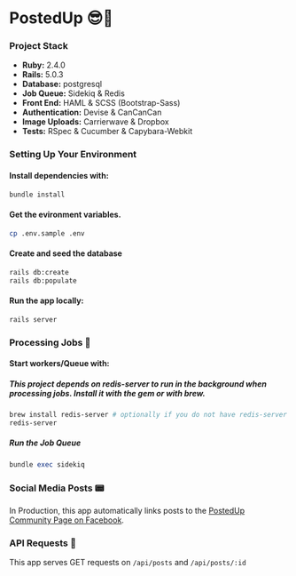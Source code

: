 # PostedUp 😎📲

### Project Stack

* **Ruby:** 2.4.0
* **Rails:** 5.0.3
* **Database:** postgresql
* **Job Queue:** Sidekiq & Redis
* **Front End:** HAML & SCSS (Bootstrap-Sass)
* **Authentication:** Devise & CanCanCan
* **Image Uploads:** Carrierwave & Dropbox
* **Tests:** RSpec & Cucumber & Capybara-Webkit

### Setting Up Your Environment

#### Install dependencies with:

```bash
bundle install
```

#### Get the evironment variables. 

```bash
cp .env.sample .env
```

#### Create and seed the database

``` bash
rails db:create
rails db:populate
```

#### Run the app locally:

``` bash
rails server 
```


### Processing Jobs 🤺

#### Start workers/Queue with:

##### This project depends on redis-server to run in the background when processing jobs. Install it with the gem or with brew.

``` bash
brew install redis-server # optionally if you do not have redis-server on OSX
redis-server
```

##### Run the Job Queue

``` ruby
bundle exec sidekiq
```


### Social Media Posts 📟

In Production, this app automatically links posts to the [PostedUp Community Page on Facebook](https://www.facebook.com/PostedUp-App-Community-214327459084678/).


### API Requests 👾

This app serves GET requests on `/api/posts` and `/api/posts/:id`

